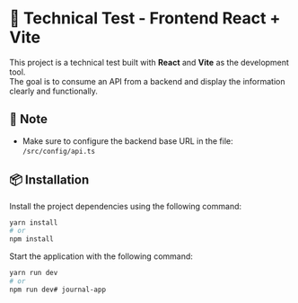 # 🧪 Technical Test - Frontend React + Vite

This project is a technical test built with **React** and **Vite** as the development tool.  
The goal is to consume an API from a backend and display the information clearly and functionally.

## 🚀 Note

- Make sure to configure the backend base URL in the file: `/src/config/api.ts`

## 📦 Installation

Install the project dependencies using the following command:

```bash
yarn install
# or
npm install
```
Start the application with the following command:
```bash
yarn run dev
# or 
npm run dev# journal-app
